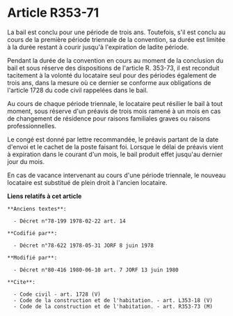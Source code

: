 # Article R353-71

La bail est conclu pour une période de trois ans. Toutefois, s'il est conclu au cours de la première période triennale de la
convention, sa durée est limitée à la durée restant à courir jusqu'à l'expiration de ladite période.

Pendant la durée de la convention en cours au moment de la conclusion du bail et sous réserve des dispositions de l'article
R. 353-73, il est reconduit tacitement à la volonté du locataire seul pour des périodes également de trois ans, dans la
mesure où ce dernier se conforme aux obligations de l'article 1728 du code civil rappelées dans le bail.

Au cours de chaque période triennale, le locataire peut résilier le bail à tout moment, sous réserve d'un préavis de trois
mois ramené à un mois en cas de changement de résidence pour raisons familiales graves ou raisons professionnelles.

Le congé est donné par lettre recommandée, le préavis partant de la date d'envoi et le cachet de la poste faisant foi.
Lorsque le délai de préavis vient à expiration dans le courant d'un mois, le bail produit effet jusqu'au dernier jour du
mois.

En cas de vacance intervenant au cours d'une période triennale, le nouveau locataire est substitué de plein droit à l'ancien
locataire.

**Liens relatifs à cet article**

	**Anciens textes**:

	  - Décret n°78-199 1978-02-22 art. 14

	**Codifié par**:

	  - Décret n°78-622 1978-05-31 JORF 8 juin 1978

	**Modifié par**:

	  - Décret n°80-416 1980-06-10 art. 7 JORF 13 juin 1980

	**Cite**:

	  - Code civil - art. 1728 (V)
	  - Code de la construction et de l'habitation. - art. L353-18 (V)
	  - Code de la construction et de l'habitation. - art. R353-73 (M)
